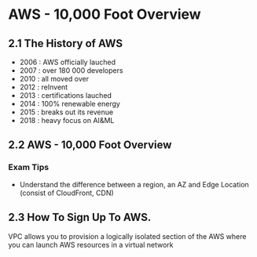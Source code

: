 # AWS - 10,000 Foot Overview
## 2.1 The History of AWS
- 2006 : AWS officially lauched
- 2007 : over 180 000 developers
- 2010 : all moved over
- 2012 : reInvent
- 2013 : certifications lauched
- 2014 : 100% renewable energy
- 2015 : breaks out its revenue
- 2018 : heavy focus on AI&ML

## 2.2 AWS - 10,000 Foot Overview
### Exam Tips
- Understand the difference between a region, an AZ and Edge Location (consist of CloudFront, CDN)

## 2.3 How To Sign Up To AWS.
VPC allows you to provision a logically isolated section of the AWS where you can launch AWS resources in a virtual network
